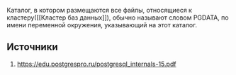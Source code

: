 Каталог, в котором размещаются все файлы, относящиеся к кластеру([[Кластер баз данных]]), обычно называют словом PGDATA, по имени переменной окружения, указывающий на этот каталог.

## Источники
1.  https://edu.postgrespro.ru/postgresql_internals-15.pdf